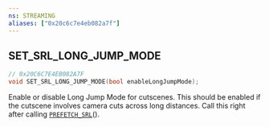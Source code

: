 ```yaml
---
ns: STREAMING
aliases: ["0x20c6c7e4eb082a7f"]
---
```

## SET_SRL_LONG_JUMP_MODE

```c
// 0x20C6C7E4EB082A7F
void SET_SRL_LONG_JUMP_MODE(bool enableLongJumpMode);
```

Enable or disable Long Jump Mode for cutscenes. This should be enabled if the cutscene involves camera cuts across long distances. Call this right after calling [`PREFETCH_SRL`](#_0x3D245789CE12982C)().

